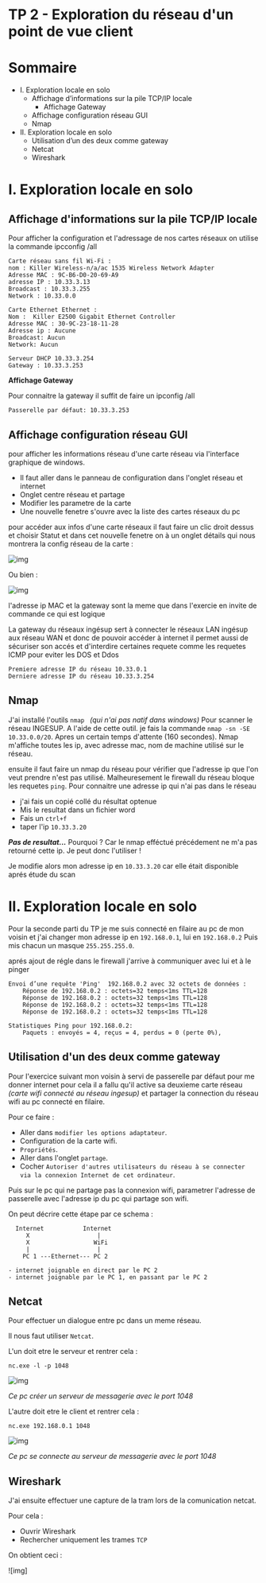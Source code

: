 TP 2 - Exploration du réseau d'un point de vue client
======================

# Sommaire

* I. Exploration locale en solo
    * Affichage d’informations sur la pile TCP/IP locale
        * Affichage Gateway
    * Affichage configuration réseau GUI
    * Nmap
* II. Exploration locale en solo
    * Utilisation d’un des deux comme gateway
    * Netcat
    * Wireshark

I. Exploration locale en solo
==========
## Affichage d'informations sur la pile TCP/IP locale

Pour afficher la configuration et l'adressage de nos cartes réseaux on utilise la commande ipcconfig /all 


    Carte réseau sans fil Wi-Fi :
    nom : Killer Wireless-n/a/ac 1535 Wireless Network Adapter
    Adresse MAC : 9C-B6-D0-20-69-A9
    adresse IP : 10.33.3.13
    Broadcast : 10.33.3.255
    Network : 10.33.0.0

    Carte Ethernet Ethernet :
    Nom :  Killer E2500 Gigabit Ethernet Controller
    Adresse MAC : 30-9C-23-18-11-28
    Adresse ip : Aucune 
    Broadcast: Aucun 
    Network: Aucun

    Serveur DHCP 10.33.3.254
    Gateway : 10.33.3.253

**Affichage Gateway**

Pour connaitre la gateway il suffit de faire un ipconfig /all 

    Passerelle par défaut: 10.33.3.253

## Affichage configuration réseau GUI

pour afficher les informations réseau d'une carte réseau via l'interface graphique de windows.

* Il faut aller dans le panneau de configuration dans l'onglet réseau et internet
* Onglet centre réseau et partage
* Modifier les parametre de la carte
* Une nouvelle fenetre s'ouvre avec la liste des cartes réseaux du pc

pour accéder aux infos d'une carte réseaux il faut faire un clic droit dessus et choisir Statut et dans cet nouvelle fenetre on à un onglet détails qui nous montrera la config réseau de la carte :

![img](https://github.com/Saluc00/-Ynov-Cours-R-seau---TP-1/blob/master/ressources/Capture2.PNG)

Ou bien :

![img](https://github.com/Saluc00/-Ynov-Cours-R-seau---TP-1/blob/master/ressources/Capture3.PNG)

l'adresse ip MAC et la gateway sont la meme que dans l'exercie en invite de commande ce qui est logique 

La gateway du réseaux ingésup sert à connecter le réseaux LAN ingésup aux réseau WAN et donc de pouvoir accéder à internet il permet aussi de sécuriser son accés et d'interdire certaines requete comme les requetes ICMP pour eviter les DOS et Ddos 

    Premiere adresse IP du réseau 10.33.0.1
    Derniere adresse IP du réseau 10.33.3.254


## Nmap

J'ai installé l'outils `nmap ` *(qui n'ai pas natif dans windows)* Pour scanner le réseau INGESUP. A l'aide de cette outil. je fais la commande `nmap -sn -SE 10.33.0.0/20`.
Apres un certain temps d'attente (160 secondes). Nmap m'affiche toutes les ip, avec adresse mac, nom de machine utilisé sur le réseau.

ensuite il faut faire un nmap du réseau pour vérifier que l'adresse ip que l'on veut prendre n'est pas utilisé.
Malheuresement le firewall du réseau bloque les requetes `ping`.
Pour connaitre une adresse ip qui n'ai pas dans le réseau

* j'ai fais un copié collé du résultat optenue
* Mis le resultat dans un fichier word
* Fais un `ctrl+f`
* taper l'ip `10.33.3.20`

***Pas de resultat...***
Pourquoi ? Car le nmap efféctué précédement ne m'a pas retourné cette ip.
Je peut donc l'utiliser !

Je modifie alors mon adresse ip en `10.33.3.20` car elle était disponible aprés étude du scan 

II. Exploration locale en solo
==========

Pour la seconde parti du TP je me suis connecté en filaire au pc de mon voisin et j'ai changer mon adresse ip en `192.168.0.1`, lui en `192.168.0.2` Puis mis chacun un masque `255.255.255.0`. 

aprés ajout de régle dans le firewall j'arrive à communiquer avec lui et à le pinger

    Envoi d’une requête 'Ping'  192.168.0.2 avec 32 octets de données :
        Réponse de 192.168.0.2 : octets=32 temps<1ms TTL=128
        Réponse de 192.168.0.2 : octets=32 temps<1ms TTL=128
        Réponse de 192.168.0.2 : octets=32 temps<1ms TTL=128
        Réponse de 192.168.0.2 : octets=32 temps<1ms TTL=128

    Statistiques Ping pour 192.168.0.2:
        Paquets : envoyés = 4, reçus = 4, perdus = 0 (perte 0%),

## Utilisation d'un des deux comme gateway

Pour l'exercice suivant mon voisin à servi de passerelle par défaut pour me donner internet pour cela il a fallu qu'il active sa deuxieme carte réseau *(carte wifi connecté au réseau ingesup)* et partager la connection du réseau wifi au pc connecté en filaire.

Pour ce faire :

* Aller dans `modifier les options adaptateur`.
* Configuration de la carte wifi.
* `Propriétés`.
* Aller dans l'onglet `partage`.
* Cocher `Autoriser d'autres utilisateurs du réseau à se connecter via la connexion Internet de cet ordinateur`.

Puis sur le pc qui ne partage pas la connexion wifi, parametrer l'adresse de passerelle avec l'adresse ip du pc qui partage son wifi.

On peut décrire cette étape par ce schema :

```
  Internet           Internet
     X                   |
     X                  WiFi
     |                   |
    PC 1 ---Ethernet--- PC 2
    
- internet joignable en direct par le PC 2
- internet joignable par le PC 1, en passant par le PC 2

```

## Netcat

Pour effectuer un dialogue entre pc dans un meme réseau.

Il nous faut utiliser `Netcat`.

L'un doit etre le serveur et rentrer cela :

`nc.exe -l -p 1048`

![img](https://github.com/Saluc00/-Ynov-Cours-R-seau---TP-1/blob/master/ressources/netcat.png)

*Ce pc créer un serveur de messagerie avec le port 1048*

L'autre doit etre le client et rentrer cela :

`nc.exe 192.168.0.1 1048`

![img](https://github.com/Saluc00/-Ynov-Cours-R-seau---TP-1/blob/master/ressources/netcat%20client.png)

*Ce pc se connecte au serveur de messagerie avec le port 1048*

## Wireshark

J'ai ensuite effectuer une capture de la tram lors de la comunication netcat.

Pour cela :
* Ouvrir Wireshark
* Rechercher uniquement les trames `TCP`

On obtient ceci :

![img]